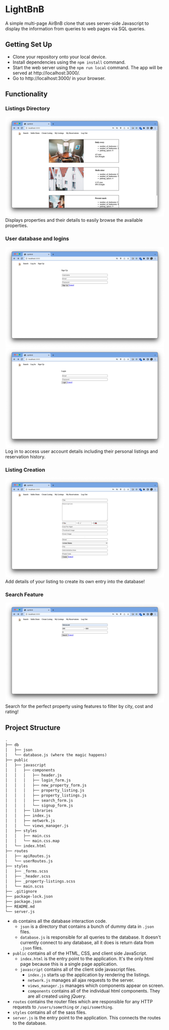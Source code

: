 # LightBnB

A simple multi-page AirBnB clone that uses server-side Javascript to display the information from queries to web pages via SQL queries.

## Getting Set Up

- Clone your repository onto your local device.
- Install dependencies using the ```npm install``` command.
- Start the web server using the ```npm run local``` command. The app will be served at http://localhost:3000/.
- Go to http://localhost:3000/ in your browser.

## Functionality

### Listings Directory
![Listings](https://github.com/pmcall/lighterbnb/blob/master/images/Listings.png?raw=true)
Displays properties and their details to easily browse the available properties.

### User database and logins
![Sign up](https://github.com/pmcall/lighterbnb/blob/master/images/Sign%20up.png?raw=true)
![Login](https://github.com/pmcall/lighterbnb/blob/master/images/Log%20in.png?raw=true)
Log in to access user account details including their personal listings and reservation history.

### Listing Creation
![Create a listing](https://github.com/pmcall/lighterbnb/blob/master/images/Listing%20Creation.png?raw=true)
Add details of your listing to create its own entry into the database!

### Search Feature
![Search for properties](https://github.com/pmcall/lighterbnb/blob/master/images/Search%20Feature.png?raw=true)
Search for the perfect property using features to filter by city, cost and rating!

## Project Structure

```
.
├── db
│   ├── json
│   └── database.js (where the magic happens)
├── public
│   ├── javascript
│   │   ├── components 
│   │   │   ├── header.js
│   │   │   ├── login_form.js
│   │   │   ├── new_property_form.js
│   │   │   ├── property_listing.js
│   │   │   ├── property_listings.js
│   │   │   ├── search_form.js
│   │   │   └── signup_form.js
│   │   ├── libraries
│   │   ├── index.js
│   │   ├── network.js
│   │   └── views_manager.js
│   ├── styles
│   │   ├── main.css
│   │   └── main.css.map
│   └── index.html
├── routes
│   ├── apiRoutes.js
│   └── userRoutes.js
├── styles  
│   ├── _forms.scss
│   ├── _header.scss
│   ├── _property-listings.scss
│   └── main.scss
├── .gitignore
├── package-lock.json
├── package.json
├── README.md
└── server.js
```

* `db` contains all the database interaction code.
  * `json` is a directory that contains a bunch of dummy data in `.json` files.
  * `database.js` is responsible for all queries to the database. It doesn't currently connect to any database, all it does is return data from `.json` files.
* `public` contains all of the HTML, CSS, and client side JavaScript. 
  * `index.html` is the entry point to the application. It's the only html page because this is a single page application.
  * `javascript` contains all of the client side javascript files.
    * `index.js` starts up the application by rendering the listings.
    * `network.js` manages all ajax requests to the server.
    * `views_manager.js` manages which components appear on screen.
    * `components` contains all of the individual html components. They are all created using jQuery.
* `routes` contains the router files which are responsible for any HTTP requests to `/users/something` or `/api/something`. 
* `styles` contains all of the sass files. 
* `server.js` is the entry point to the application. This connects the routes to the database.
